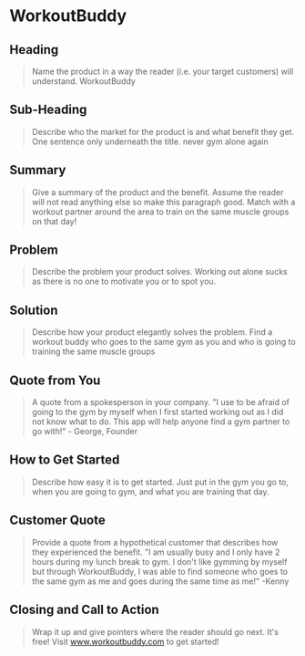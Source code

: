 # WorkoutBuddy #

## Heading ##
  > Name the product in a way the reader (i.e. your target customers) will understand.
  WorkoutBuddy

## Sub-Heading ##
  > Describe who the market for the product is and what benefit they get. One sentence only underneath the title.
  never gym alone again 

## Summary ##
  > Give a summary of the product and the benefit. Assume the reader will not read anything else so make this paragraph good.
  Match with a workout partner around the area to train on the same muscle groups on that day! 
  
## Problem ##
  > Describe the problem your product solves.
  Working out alone sucks as there is no one to motivate you or to spot you. 

## Solution ##
  > Describe how your product elegantly solves the problem.
  Find a workout buddy who goes to the same gym as you and who is going to training the same muscle groups 

## Quote from You ##
  > A quote from a spokesperson in your company.
  "I use to be afraid of going to the gym by myself when I first started working out as I did not know what to do. This app will help anyone find a gym partner to go with!" - George, Founder

## How to Get Started ##
  > Describe how easy it is to get started.
  Just put in the gym you go to, when you are going to gym, and what you are training that day. 

## Customer Quote ##
  > Provide a quote from a hypothetical customer that describes how they experienced the benefit.
  "I am usually busy and I only have 2 hours during my lunch break to gym. I don't like gymming by myself but through WorkoutBuddy, I was able to find someone who goes to the same gym as me and goes during the same time as me!" -Kenny 

## Closing and Call to Action ##
  > Wrap it up and give pointers where the reader should go next.
  It's free! Visit www.workoutbuddy.com to get started! 